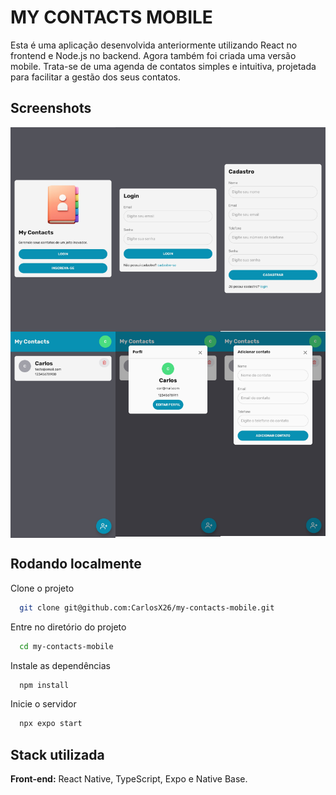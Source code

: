 
# MY CONTACTS MOBILE

Esta é uma aplicação desenvolvida anteriormente utilizando React no frontend e Node.js no backend. Agora também foi criada uma versão mobile. Trata-se de uma agenda de contatos simples e intuitiva, projetada para facilitar a gestão dos seus contatos.


## Screenshots

<div style="display:grid; grid-template-columns: repeat(3, 1fr);">
  <img src="./screens/screen-01.jpeg" alt="screenshot" />
  <img src="./screens/screen-02.jpeg" alt="screenshot" />
  <img src="./screens/screen-03.jpeg" alt="screenshot" />
  <img src="./screens/screen-04.jpeg" alt="screenshot" />
  <img src="./screens/screen-05.jpeg" alt="screenshot" />
  <img src="./screens/screen-06.jpeg" alt="screenshot" />
</div>


## Rodando localmente

Clone o projeto

```bash
  git clone git@github.com:CarlosX26/my-contacts-mobile.git
```

Entre no diretório do projeto

```bash
  cd my-contacts-mobile
```

Instale as dependências

```bash
  npm install
```

Inicie o servidor

```bash
  npx expo start
```


## Stack utilizada

**Front-end:** React Native, TypeScript, Expo e Native Base.

